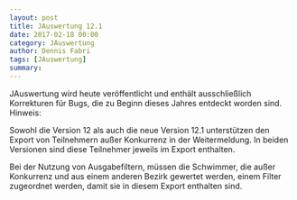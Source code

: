 ```yaml
---
layout: post
title: JAuswertung 12.1
date: 2017-02-18 00:00
category: JAuswertung
author: Dennis Fabri
tags: [JAuswertung]
summary: 
---
```


JAuswertung wird heute veröffentlicht und enthält ausschließlich Korrekturen für Bugs, die zu Beginn dieses Jahres
entdeckt worden sind.
Hinweis:

Sowohl die Version 12 als auch die neue Version 12.1 unterstützen den Export von Teilnehmern außer Konkurrenz in der
Weitermeldung. In beiden Versionen sind diese Teilnehmer jeweils im Export enthalten.

Bei der Nutzung von Ausgabefiltern, müssen die Schwimmer, die außer Konkurrenz und aus einem anderen Bezirk gewertet
werden, einem Filter zugeordnet werden, damit sie in diesem Export enthalten sind.
